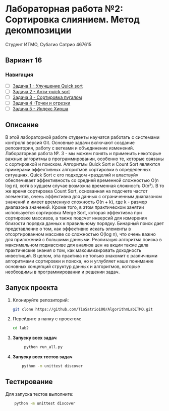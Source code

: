 # Лабораторная работа №2: Сортировка слиянием. Метод декомпозиции

Студент ИТМО, Субагио Сатрио 467615

## Вариант 16

### Навигация

- [ ] [Задача 1 - Улучшение Quick sort ](L3Task1.md)
- [ ] [Задача 2 - Анти-quick sort ](L3Task2.md)
- [ ] [Задача 3 - Сортировка пугалом](L3Task3.md)
- [ ] [Задача 4 -Точки и отрезки](L3Task4.md)
- [ ] [Задача 5 - Индекс Хирша ](L3Task5.md)

## Описание

В этой лабораторной работе студенты научатся работать с системами контроля версий Git.
Основные задачи включают создание репозитория,
работу с ветками и объединение изменений.
Лабораторная работа №. 3 - мы можем понять и применить некоторые важные алгоритмы в программировании, особенно те, которые связаны с сортировкой и поиском. Алгоритмы Quick Sort и Count Sort являются примерами эффективных алгоритмов сортировки в определенных ситуациях. Quick Sort с его подходом «разделяй и властвуй» обеспечивает эффективность со средней временной сложностью O(n log n), хотя в худшем случае возможна временная сложность O(n²). В то же время сортировка Count Sort, основанная на подсчете частот элементов, очень эффективна для данных с ограниченным диапазоном значений и имеет временную сложность O(n + k), где k - размер диапазона значений.
Кроме того, в этом практическом занятии используется сортировка Merge Sort, которая эффективна при сортировке массивов, а также подсчет инверсий для измерения близости порядка данных к правильному порядку. Бинарный поиск дает представление о том, как эффективно искать элементы в отсортированном массиве со сложностью O(log n), что очень важно для приложений с большими данными. Реализация алгоритма поиска в максимальном подмассиве для анализа цен на акции также дала практические знания о том, как максимизировать доходность инвестиций.
В целом, эта практика не только знакомит с различными алгоритмами сортировки и поиска, но и углубляет наше понимание основных концепций структур данных и алгоритмов, которые необходимы в программировании и решении задач.

## Запуск проекта

1. Клонируйте репозиторий:
   ```bash
   git clone https://github.com/TioSatrio100/AlgorithmLabITMO.git
   ```
2. Перейдите в папку с проектом:
   ```bash
   cd lab2
   ```
3. **Запуску всех задач**

   ```bash
        python run_all.py

   ```

4. **Запуску всех тестов задач**
   ```bash
       python -m unittest discover
   ```

## Тестирование

Для запуска тестов выполните:

```bash
    python -m unittest discover
```
